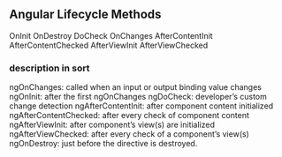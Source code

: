 ## Angular Lifecycle Methods

OnInit
OnDestroy
DoCheck
OnChanges
AfterContentInit
AfterContentChecked
AfterViewInit
AfterViewChecked

### description in sort

ngOnChanges: called when an input or output binding value changes
ngOnInit: after the first ngOnChanges
ngDoCheck: developer’s custom change detection
ngAfterContentInit: after component content initialized
ngAfterContentChecked: after every check of component content
ngAfterViewInit: after component’s view(s) are initialized
ngAfterViewChecked: after every check of a component’s view(s)
ngOnDestroy: just before the directive is destroyed.

